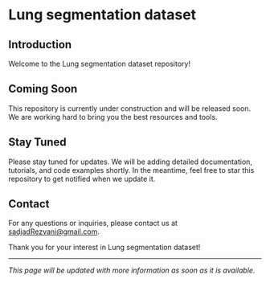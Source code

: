 # Lung segmentation dataset

## Introduction
Welcome to the Lung segmentation dataset repository!

## Coming Soon
This repository is currently under construction and will be released soon. We are working hard to bring you the best resources and tools.

## Stay Tuned
Please stay tuned for updates. We will be adding detailed documentation, tutorials, and code examples shortly. In the meantime, feel free to star this repository to get notified when we update it.

## Contact
For any questions or inquiries, please contact us at sadjadRezvani@gmail.com.

Thank you for your interest in Lung segmentation dataset!

---

_This page will be updated with more information as soon as it is available._

